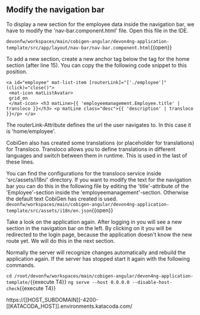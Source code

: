 ## Modify the navigation bar

To display a new section for the employee data inside the navigation bar, we have to modify the 'nav-bar.component.html' file. Open this file in the IDE.

`devonfw/workspaces/main/cobigen-angular/devon4ng-application-template/src/app/layout/nav-bar/nav-bar.component.html`{{open}}

To add a new section, create a new anchor tag below the tag for the home section (after line 15). You can copy the the following code snippet to this position.

```
<a id="employee" mat-list-item [routerLink]="['./employee']" (click)="close()"> 
 <mat-icon matListAvatar>
 grid_on
 </mat-icon> <h3 matLine>{{ 'employeemanagement.Employee.title' | transloco }}</h3> <p matLine class="desc">{{ 'description' | transloco }}</p> </a>
```

The routerLink-Attribute defines the url the user navigates to. In this case it is 'home/employee'.

CobiGen also has created some translations (or placeholder for translations) for Transloco. Transloco allows you to define translations in different languages and switch between them in runtime. This is used in the last of these lines.

You can find the configurations for the transloco service inside 'src/assets/i18n/' directory. If you want to modify the text for the navigation bar you can do this in the following file by editing the 'title'-attribute of the 'Employee'-section inside the 'employeemanagement'-section. Otherwise the default text CobiGen has created is used.
`devonfw/workspaces/main/cobigen-angular/devon4ng-application-template/src/assets/i18n/en.json`{{open}}



Take a look on the application again. After logging in you will see a new section in the navigation bar on the left. By clicking on it you will be redirected to the login page, because the application doesn't know the new route yet. We will do this in the next section.

Normally the server will recognize changes automatically and rebuild the application again. If the server has stopped start it again with the following commands.

`cd /root/devonfw/workspaces/main/cobigen-angular/devon4ng-application-template/`{{execute T4}}
`ng serve --host 0.0.0.0 --disable-host-check`{{execute T4}}

https://[[HOST_SUBDOMAIN]]-4200-[[KATACODA_HOST]].environments.katacoda.com/
